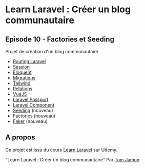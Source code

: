 # Learn Laravel : Créer un blog communautaire

## Episode 10 - Factories et Seeding

Projet de création d'un blog communautaire

- [Routing Laravel](https://laravel.com/docs/routing)
- [Session](https://laravel.com/docs/session) 
- [Eloquent](https://laravel.com/docs/eloquent)
- [Migrations](https://laravel.com/docs/migrations)
- [Tailwind](https://tailwindcss.com/docs/installation)
- [Relations](https://laravel.com/docs/eloquent-relationships)
- [VueJS](https://fr.vuejs.org/v2/guide/index.html)
- [Laravel Passport](https://laravel.com/docs/passport)
- [Laravel Component](https://laravel.com/docs/7.x/blade#components)
- [Seeding](https://laravel.com/docs/7.x/seeding) (nouveau)
- [Factories](https://laravel.com/docs/7.x/database-testing#writing-factories) (nouveau)
- [Faker](https://github.com/fzaninotto/Faker) (nouveau)

## A propos

Ce projet est issu du cours [Learn Laravel](https://www.udemy.com/course/learn-laravel/) sur Udemy.

"Learn Laravel : Créer un blog communautaire" Par [Tom Jamon](https://tomjamon.com)
